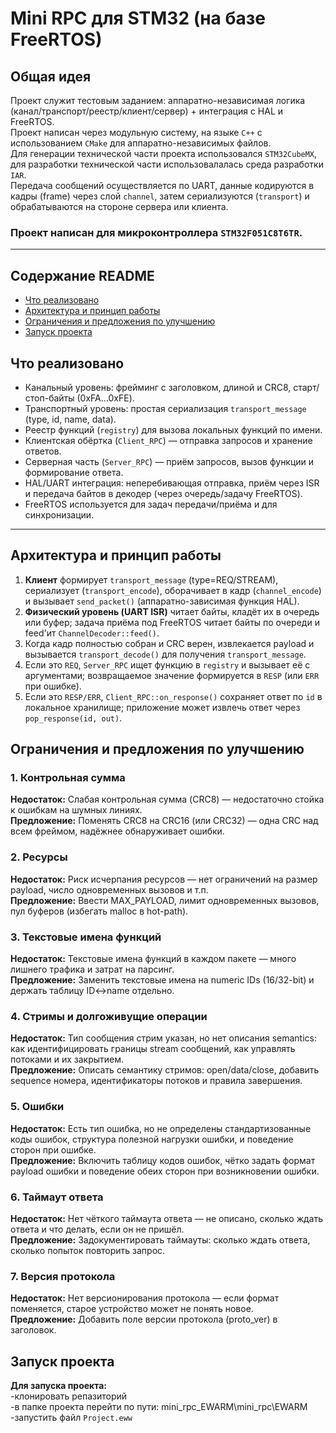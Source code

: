 # Mini RPC для STM32 (на базе FreeRTOS)

## Общая идея  
Проект служит тестовым заданием: аппаратно-независимая логика (канал/транспорт/реестр/клиент/сервер) + интеграция с HAL и FreeRTOS.   
Проект написан через модульную систему, на языке `C++` с использованием `CMake` для аппаратно-независимых файлов.  
Для генерации технической части проекта использовался `STM32CubeMX`, для разработки технической части использовалалась  среда разработки `IAR`.  
Передача сообщений осуществляется по UART, данные кодируются в кадры (frame) через слой `channel`, затем сериализуются (`transport`) и обрабатываются на стороне сервера или клиента.  

### Проект написан для микроконтроллера `STM32F051C8T6TR`.  

---

## Содержание README

- [Что реализовано](#что-реализовано)  
- [Архитектура и принцип работы](#архитектура-и-принцип-работы)   
- [Ограничения и предложения по улучшению](#ограничения-и-предложения-по-улучшению)  
- [Запуск проекта](#запуск-проекта)

## Что реализовано  
- Канальный уровень: фрейминг с заголовком, длиной и CRC8, старт/стоп-байты (0xFA…0xFE).  
- Транспортный уровень: простая сериализация `transport_message` (type, id, name, data).  
- Реестр функций (`registry`) для вызова локальных функций по имени.  
- Клиентская обёртка (`Client_RPC`) — отправка запросов и хранение ответов.  
- Серверная часть (`Server_RPC`) — приём запросов, вызов функции и формирование ответа.  
- HAL/UART интеграция: неперебивающая отправка, приём через ISR и передача байтов в декодер (через очередь/задачу FreeRTOS).  
- FreeRTOS используется для задач передачи/приёма и для синхронизации.  

---

## Архитектура и принцип работы

1. **Клиент** формирует `transport_message` (type=REQ/STREAM), сериализует (`transport_encode`), оборачивает в кадр (`channel_encode`) и вызывает `send_packet()` (аппаратно-зависимая функция HAL).
2. **Физический уровень (UART ISR)** читает байты, кладёт их в очередь или буфер; задача приёма под FreeRTOS читает байты по очереди и feed'ит `ChannelDecoder::feed()`.
3. Когда кадр полностью собран и CRC верен, извлекается payload и вызывается `transport_decode()` для получения `transport_message`.
4. Если это `REQ`, `Server_RPC` ищет функцию в `registry` и вызывает её с аргументами; возвращаемое значение формируется в `RESP` (или `ERR` при ошибке).
5. Если это `RESP/ERR`, `Client_RPC::on_response()` сохраняет ответ по `id` в локальное хранилище; приложение может извлечь ответ через `pop_response(id, out)`.  

## Ограничения и предложения по улучшению

### 1. Контрольная сумма
**Недостаток:** Слабая контрольная сумма (CRC8) — недостаточно стойка к ошибкам на шумных линиях.  
**Предложение:** Поменять CRC8 на CRC16 (или CRC32) — одна CRC над всем фреймом, надёжнее обнаруживает ошибки.

### 2. Ресурсы
**Недостаток:** Риск исчерпания ресурсов — нет ограничений на размер payload, число одновременных вызовов и т.п.  
**Предложение:** Ввести MAX_PAYLOAD, лимит одновременных вызовов, пул буферов (избегать malloc в hot-path).

### 3. Текстовые имена функций
**Недостаток:** Текстовые имена функций в каждом пакете — много лишнего трафика и затрат на парсинг.  
**Предложение:** Заменить текстовые имена на numeric IDs (16/32-bit) и держать таблицу ID↔name отдельно.

### 4. Стримы и долгоживущие операции
**Недостаток:** Тип сообщения стрим указан, но нет описания semantics: как идентифицировать границы stream сообщений, как управлять потоками и их закрытием.  
**Предложение:** Описать семантику стримов: open/data/close, добавить sequence номера, идентификаторы потоков и правила завершения.

### 5. Ошибки
**Недостаток:** Есть тип ошибка, но не определены стандартизованные коды ошибок, структура полезной нагрузки ошибки, и поведение сторон при ошибке.  
**Предложение:** Включить таблицу кодов ошибок, чётко задать формат payload ошибки и поведение обеих сторон при возникновении ошибки.

### 6. Таймаут ответа
**Недостаток:** Нет чёткого таймаута ответа — не описано, сколько ждать ответа и что делать, если он не пришёл.  
**Предложение:** Задокументировать таймауты: сколько ждать ответа, сколько попыток повторить запрос.

### 7. Версия протокола
**Недостаток:** Нет версионирования протокола — если формат поменяется, старое устройство может не понять новое.  
**Предложение:** Добавить поле версии протокола (proto_ver) в заголовок.

## Запуск проекта 
**Для запуска проекта:**  
-клонировать репазиторий  
-в папке проекта перейти по пути: mini_rpc_EWARM\mini_rpc\EWARM
-запустить файл `Project.eww`



